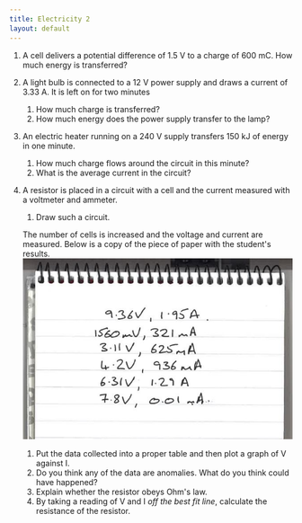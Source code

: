 ```yaml
---
title: Electricity 2
layout: default
---
```

1. A cell delivers a potential difference of 1.5 V to a charge of 600 mC.  How much energy is transferred?

1. A light bulb is connected to a 12 V power supply and draws a current of 3.33 A.  It is left on for two minutes	
	1. How much charge is transferred?
	1. How much energy does the power supply transfer to the lamp?

1. An electric heater running on a 240 V supply transfers 150 kJ of energy in one minute.
	1. How much charge flows around the circuit in this minute?
	1. What is the average current in the circuit?

1. A resistor is placed in a circuit with a cell and the current measured with a voltmeter and ammeter.

	1. Draw such a circuit.

	The number of cells is increased and the voltage and current are measured.  Below is a copy of the piece of paper with the student's results.  
    ![](img/resistanceData.jpg)
    1. Put the data collected into a proper table and then plot a graph of V against I.
    2. Do you think any of the data are anomalies.  What do you think could have happened?
    2. Explain whether the resistor obeys Ohm's law.
    3. By taking a reading of V and I *off the best fit line*, calculate the resistance of the resistor.
	
